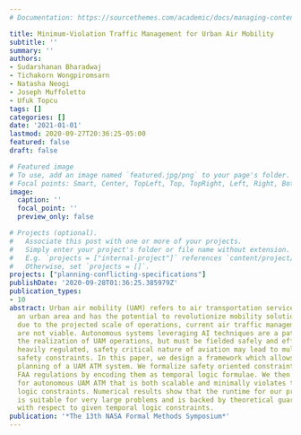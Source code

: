 ```yaml
---
# Documentation: https://sourcethemes.com/academic/docs/managing-content/

title: Minimum-Violation Traffic Management for Urban Air Mobility
subtitle: ''
summary: ''
authors:
- Sudarshanan Bharadwaj
- Tichakorn Wongpiromsarn
- Natasha Neogi
- Joseph Muffoletto
- Ufuk Topcu
tags: []
categories: []
date: '2021-01-01'
lastmod: 2020-09-27T20:36:25-05:00
featured: false
draft: false

# Featured image
# To use, add an image named `featured.jpg/png` to your page's folder.
# Focal points: Smart, Center, TopLeft, Top, TopRight, Left, Right, BottomLeft, Bottom, BottomRight.
image:
  caption: ''
  focal_point: ''
  preview_only: false

# Projects (optional).
#   Associate this post with one or more of your projects.
#   Simply enter your project's folder or file name without extension.
#   E.g. `projects = ["internal-project"]` references `content/project/deep-learning/index.md`.
#   Otherwise, set `projects = []`.
projects: ["planning-conflicting-specifications"]
publishDate: '2020-09-28T01:36:25.385979Z'
publication_types:
- 10
abstract: Urban air mobility (UAM) refers to air transportation services in and over
  an urban area and has the potential to revolutionize mobility solutions. However,
  due to the projected scale of operations, current air traffic management (ATM) techniques
  are not viable. Autonomous systems leveraging AI techniques are a pathway to accelerate
  the realization of UAM operations, but must be fielded safely and efficiently. The
  heavily regulated, safety critical nature of aviation may lead to multiple, competing
  safety constraints. In this paper, we design a framework which allows for the scalable
  planning of a UAM ATM system. We formalize safety oriented constraints derived from
  FAA regulations by encoding them as temporal logic formulae. We then propose a method
  for autonomous UAM ATM that is both scalable and minimally violates the temporal
  logic constraints. Numerical results show that the runtime for our proposed algorithm
  is suitable for very large problems and is backed by theoretical guarantees of correctness
  with respect to given temporal logic constraints.
publication: '*The 13th NASA Formal Methods Symposium*'
---
```


